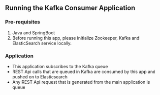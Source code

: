 ## Running the Kafka Consumer Application

### Pre-requisites
1. Java and SpringBoot
2. Before running this app, please initialize Zookeeper, Kafka and ElasticSearch service locally.

### Application
- This application subscribes to the Kafka queue
- REST Api calls that are queued in Kafka are consumed by this app and pushed on to Elasticsearch
- Any REST Api request that is generated from the main application is queue
